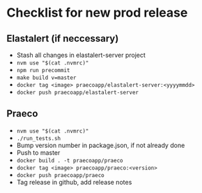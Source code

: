 # Checklist for new prod release

## Elastalert (if neccessary)

- Stash all changes in elastalert-server project
- `nvm use "$(cat .nvmrc)"`
- `npm run precommit`
- `make build v=master`
- `docker tag <image> praecoapp/elastalert-server:<yyyymmdd>`
- `docker push praecoapp/elastalert-server`

## Praeco

- `nvm use "$(cat .nvmrc)"`
- `./run_tests.sh`
- Bump version number in package.json, if not already done
- Push to master
- `docker build . -t praecoapp/praeco`
- `docker tag <image> praecoapp/praeco:<version>`
- `docker push praecoapp/praeco`
- Tag release in github, add release notes
